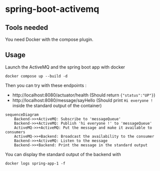 # spring-boot-activemq

## Tools needed

You need Docker with the compose plugin.

## Usage

Launch the ActiveMQ and the spring boot app with docker

```shell
docker compose up --build -d
```

Then you can try with these endpoints :
- http://localhost:8080/actuator/health (Should return `{"status":"UP"}`)
- http://localhost:8080/message/sayHello (Should print `Hi everyone !` inside the standard output of the container)

```mermaid
sequenceDiagram
    Backend->>+ActiveMQ: Subscribe to 'messageQueue'
    Backend->>+ActiveMQ: Publish 'hi everyone !' to 'messageQueue'
    ActiveMQ->>+ActiveMQ: Put the message and make it available to consumers
    ActiveMQ->>+Backend: Broadcast the availability to the consumer 
    Backend->>+ActiveMQ: Listen to the message
    Backend->>+Backend: Print the message in the standard output
```

You can display the standard output of the backend with

```shell
docker logs spring-app-1 -f
```